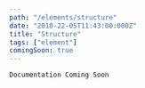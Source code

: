 ```yaml
---
path: "/elements/structure"
date: "2018-22-05T11:43:00:000Z"
title: "Structure"
tags: ["element"]
comingSoon: true
---
```


`Documentation Coming Soon`